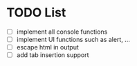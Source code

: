 # TODO List

- [ ] implement all console functions
- [ ] implement UI functions such as alert, ...
- [ ] escape html in output
- [ ] add tab insertion support
